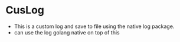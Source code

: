 # CusLog
- This is a custom log and save to file using the native log package.
- can use the log golang native on top of this